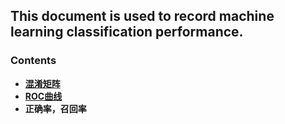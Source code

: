 ## This document is used to record machine learning classification performance.
### Contents
- **[混淆矩阵](https://en.wikipedia.org/wiki/Confusion_matrix)**
- **[ROC曲线][1]**
- **正确率，召回率**


[1]:http://www.jianshu.com/p/c61ae11cc5f6
